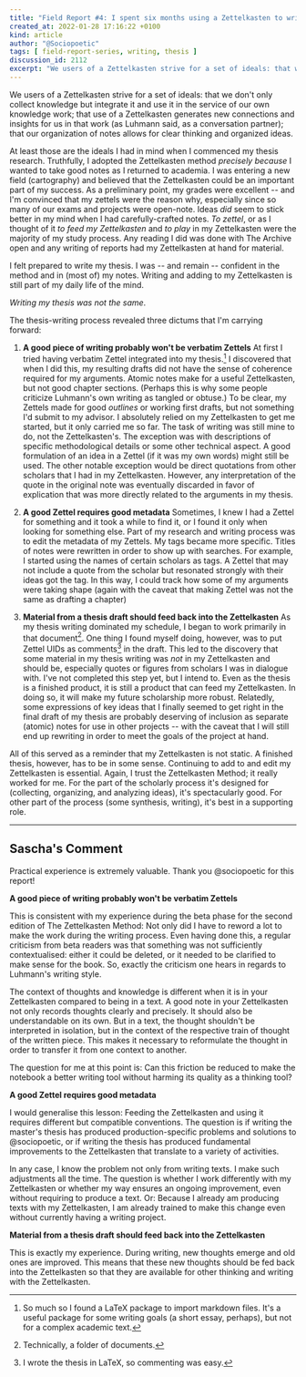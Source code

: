 ```yaml
---
title: "Field Report #4: I spent six months using a Zettelkasten to write my thesis. Here's what I learned"
created_at: 2022-01-28 17:16:22 +0100
kind: article
author: "@Sociopoetic"
tags: [ field-report-series, writing, thesis ]
discussion_id: 2112
excerpt: "We users of a Zettelkasten strive for a set of ideals: that we don't only collect knowledge but integrate it and use it in the service of our own knowledge work; that use of a Zettelkasten generates new connections and insights for us in that work (as Luhmann said, as a conversation partner); that our organization of notes allows for clear thinking and organized ideas."
---
```


We users of a Zettelkasten strive for a set of ideals: that we don't only collect knowledge but integrate it and use it in the service of our own knowledge work; that use of a Zettelkasten generates new connections and insights for us in that work (as Luhmann said, as a conversation partner); that our organization of notes allows for clear thinking and organized ideas.

At least those are the ideals I had in mind when I commenced my thesis research. Truthfully, I adopted the Zettelkasten method *precisely because* I wanted to take good notes as I returned to academia. I was entering a new field (cartography) and believed that the Zettelkasten could be an important part of my success. As a preliminary point, my grades were excellent -- and I'm convinced that my zettels were the reason why, especially since so many of our exams and projects were open-note. Ideas *did* seem to stick better in my mind when I had carefully-crafted notes. *To zettel*, or as I thought of it *to feed my Zettelkasten* and *to play* in my Zettelkasten were the majority of my study process. Any reading I did was done with The Archive open and any writing of reports had my Zettelkasten at hand for material.

I felt prepared to write my thesis. I was -- and remain -- confident in the method and in (most of) my notes. Writing and adding to my Zettelkasten is still part of my daily life of the mind.

*Writing my thesis was not the same*.

The thesis-writing process revealed three dictums that I'm carrying forward:

1. **A good piece of writing probably won't be verbatim Zettels**
    At first I tried having verbatim Zettel integrated into my thesis.[^1] I discovered that when I did this, my resulting drafts did not have the sense of coherence required for my arguments. Atomic notes make for a useful Zettelkasten, but not good chapter sections. (Perhaps this is why some people criticize Luhmann's own writing as tangled or obtuse.) To be clear, my Zettels made for good *outlines* or working first drafts, but not something I'd submit to my advisor. I absolutely relied on my Zettelkasten to get me started, but it only carried me so far. The task of writing was still mine to do, not the Zettelkasten's. The exception was with descriptions of specific methodological details or some other technical aspect. A good formulation of an idea in a Zettel (if it was my own words) might still be used. The other notable exception would be direct quotations from other scholars that I had in my Zettelkasten. However, any interpretation of the quote in the original note was eventually discarded in favor of explication that was more directly related to the arguments in my thesis.

2. **A good Zettel requires good metadata**
    Sometimes, I knew I had a Zettel for something and it took a while to find it, or I found it only when looking for something else. Part of my research and writing process was to edit the metadata of my Zettels. My tags became more specific. Titles of notes were rewritten in order to show up with searches. For example, I started using the names of certain scholars as tags. A Zettel that may not include a quote from the scholar but resonated strongly with their ideas got the tag. In this way, I could track how some of my arguments were taking shape (again with the caveat that making Zettel was not the same as drafting a chapter)

3. **Material from a thesis draft should feed back into the Zettelkasten**
    As my thesis writing dominated my schedule, I began to work primarily in that document[^2]. One thing I found myself doing, however, was to put Zettel UIDs as comments[^3] in the draft. This led to the discovery that some material in my thesis writing was *not* in my Zettelkasten and should be, especially quotes or figures from scholars I was in dialogue with. I've not completed this step yet, but I intend to. Even as the thesis is a finished product, it is still a product that can feed my Zettelkasten. In doing so, it will make my future scholarship more robust. Relatedly, some expressions of key ideas that I finally seemed to get right in the final draft of my thesis are probably deserving of inclusion as separate (atomic) notes for use in other projects -- with the caveat that I will still end up rewriting in order to meet the goals of the project at hand.

All of this served as a reminder that my Zettelkasten is not static. A finished thesis, however, has to be in some sense. Continuing to add to and edit my Zettelkasten is essential. Again, I trust the Zettelkasten Method; it really worked for me. For the part of the scholarly process it's designed for (collecting, organizing, and analyzing ideas), it's spectacularly good. For other part of the process (some synthesis, writing), it's best in a supporting role.

[^1]: So much so I found a LaTeX package to import markdown files. It's a useful package for some writing goals (a short essay, perhaps), but not for a complex academic text.
[^2]: Technically, a folder of documents.
[^3]: I wrote the thesis in LaTeX, so commenting was easy.

----

## Sascha's Comment

Practical experience is extremely valuable. Thank you @sociopoetic for this report!

**A good piece of writing probably won't be verbatim Zettels**

This is consistent with my experience during the beta phase for the second edition of The Zettelkasten Method: Not only did I have to reword a lot to make the work during the writing process. Even having done this, a regular criticism from beta readers was that something was not sufficiently contextualised: either it could be deleted, or it needed to be clarified to make sense for the book. So, exactly the criticism one hears in regards to Luhmann's writing style.

The context of thoughts and knowledge is different when it is in your Zettelkasten compared to being in a text. A good note in your Zettelkasten not only records thoughts clearly and precisely. It should also be understandable on its own. But in a text, the thought shouldn't be interpreted in isolation, but in the context of the respective train of thought of the written piece. This makes it necessary to reformulate the thought in order to transfer it from one context to another.

The question for me at this point is: Can this friction be reduced to make the notebook a better writing tool without harming its quality as a thinking tool?

**A good Zettel requires good metadata**

I would generalise this lesson: Feeding the Zettelkasten and using it requires different but compatible conventions. The question is if writing the master's thesis has produced production-specific problems and solutions to @sociopoetic, or if writing the thesis has produced fundamental improvements to the Zettelkasten that translate to a variety of activities.

In any case, I know the problem not only from writing texts. I make such adjustments all the time. The question is whether I work differently with my Zettelkasten or whether my way ensures an ongoing improvement, even without requiring to produce a text. Or: Because I already am producing texts with my Zettelkasten, I am already trained to make this change even without currently having a writing project.

**Material from a thesis draft should feed back into the Zettelkasten**

This is exactly my experience. During writing, new thoughts emerge and old ones are improved. This means that these new thoughts should be fed back into the Zettelkasten so that they are available for other thinking and writing with the Zettelkasten.
